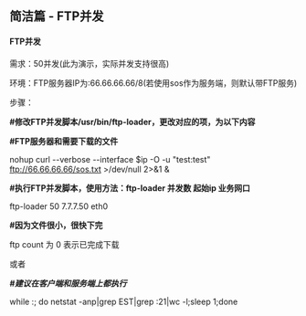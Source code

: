 ## 简洁篇 - FTP并发

#### FTP**并发**

需求：50并发\(此为演示，实际并发支持很高\)

环境：FTP服务器IP为:66.66.66.66/8\(若使用sos作为服务端，则默认带FTP服务\)

步骤：

**\#修改FTP并发脚本/usr/bin/ftp-loader，更改对应的项，为以下内容**

**\#FTP服务器和需要下载的文件**

nohup curl --verbose --interface $ip -O -u "test:test" ftp://66.66.66.66/sos.txt &gt;/dev/null 2&gt;&1 &

**\#执行FTP并发脚本，使用方法：ftp-loader 并发数  起始ip  业务网口**

ftp-loader 50 7.7.7.50 eth0

**\#因为文件很小，很快下完**

ftp count 为 0  表示已完成下载

或者

_**\#建议在客户端和服务端上都执行**_

while :; do netstat -anp\|grep EST\|grep :21\|wc -l;sleep 1;done

